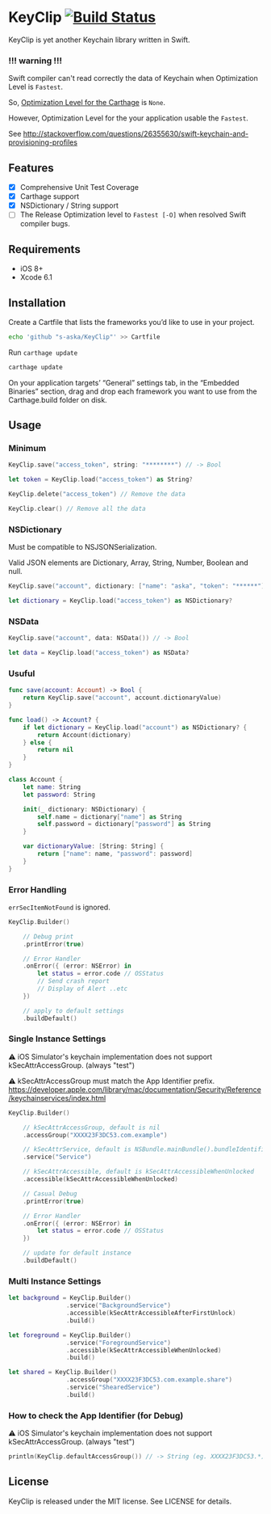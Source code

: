 # KeyClip [![Build Status](https://travis-ci.org/s-aska/KeyClip.svg)](https://travis-ci.org/s-aska/KeyClip)

KeyClip is yet another Keychain library written in Swift.

### !!! warning !!!

Swift compiler can't read correctly the data of Keychain when Optimization Level is `Fastest`.

So, [Optimization Level for the Carthage](https://github.com/s-aska/KeyClip/blob/master/KeyClip.xcodeproj/project.pbxproj#L351) is `None`.

However, Optimization Level for the your application usable the `Fastest`.

See http://stackoverflow.com/questions/26355630/swift-keychain-and-provisioning-profiles

## Features

- [x] Comprehensive Unit Test Coverage
- [x] Carthage support
- [x] NSDictionary / String support
- [ ] The Release Optimization level to `Fastest [-O]` when resolved Swift compiler bugs.

## Requirements

- iOS 8+
- Xcode 6.1


## Installation

Create a Cartfile that lists the frameworks you’d like to use in your project.

```bash
echo 'github "s-aska/KeyClip"' >> Cartfile
```

Run `carthage update`

```bash
carthage update
```

On your application targets’ “General” settings tab, in the “Embedded Binaries” section, drag and drop each framework you want to use from the Carthage.build folder on disk.


## Usage

### Minimum

```swift
KeyClip.save("access_token", string: "********") // -> Bool

let token = KeyClip.load("access_token") as String?

KeyClip.delete("access_token") // Remove the data

KeyClip.clear() // Remove all the data
```

### NSDictionary

Must be compatible to NSJSONSerialization.

Valid JSON elements are Dictionary, Array, String, Number, Boolean and null.

```swift
KeyClip.save("account", dictionary: ["name": "aska", "token": "******"]) // -> Bool

let dictionary = KeyClip.load("access_token") as NSDictionary?
```

### NSData

```swift
KeyClip.save("account", data: NSData()) // -> Bool

let data = KeyClip.load("access_token") as NSData?
```

### Usuful

```swift
func save(account: Account) -> Bool {
    return KeyClip.save("account", account.dictionaryValue)
}

func load() -> Account? {
    if let dictionary = KeyClip.load("account") as NSDictionary? {
        return Account(dictionary)
    } else {
        return nil
    }
}

class Account {
    let name: String
    let password: String

    init(_ dictionary: NSDictionary) {
        self.name = dictionary["name"] as String
        self.password = dictionary["password"] as String
    }

    var dictionaryValue: [String: String] {
        return ["name": name, "password": password]
    }
}
```

### Error Handling

`errSecItemNotFound` is ignored.

```swift
KeyClip.Builder()

    // Debug print
    .printError(true)

    // Error Handler
    .onError({ (error: NSError) in
        let status = error.code // OSStatus
        // Send crash report
        // Display of Alert ..etc
    })

    // apply to default settings
    .buildDefault()
```

### Single Instance Settings

:warning: iOS Simulator's keychain implementation does not support kSecAttrAccessGroup. (always "test")

:warning: kSecAttrAccessGroup must match the App Identifier prefix. https://developer.apple.com/library/mac/documentation/Security/Reference/keychainservices/index.html

```swift
KeyClip.Builder()

    // kSecAttrAccessGroup, default is nil
    .accessGroup("XXXX23F3DC53.com.example")

    // kSecAttrService, default is NSBundle.mainBundle().bundleIdentifier
    .service("Service")

    // kSecAttrAccessible, default is kSecAttrAccessibleWhenUnlocked
    .accessible(kSecAttrAccessibleWhenUnlocked)

    // Casual Debug
    .printError(true)

    // Error Handler
    .onError({ (error: NSError) in
        let status = error.code // OSStatus
    })

    // update for default instance
    .buildDefault()
```

### Multi Instance Settings

```swift
let background = KeyClip.Builder()
                .service("BackgroundService")
                .accessible(kSecAttrAccessibleAfterFirstUnlock)
                .build()

let foreground = KeyClip.Builder()
                .service("ForegroundService")
                .accessible(kSecAttrAccessibleWhenUnlocked)
                .build()

let shared = KeyClip.Builder()
                .accessGroup("XXXX23F3DC53.com.example.share")
                .service("ShearedService")
                .build()
```

### How to check the App Identifier (for Debug)

:warning: iOS Simulator's keychain implementation does not support kSecAttrAccessGroup. (always "test")

```swift
println(KeyClip.defaultAccessGroup()) // -> String (eg. XXXX23F3DC53.*)
```


## License

KeyClip is released under the MIT license. See LICENSE for details.
